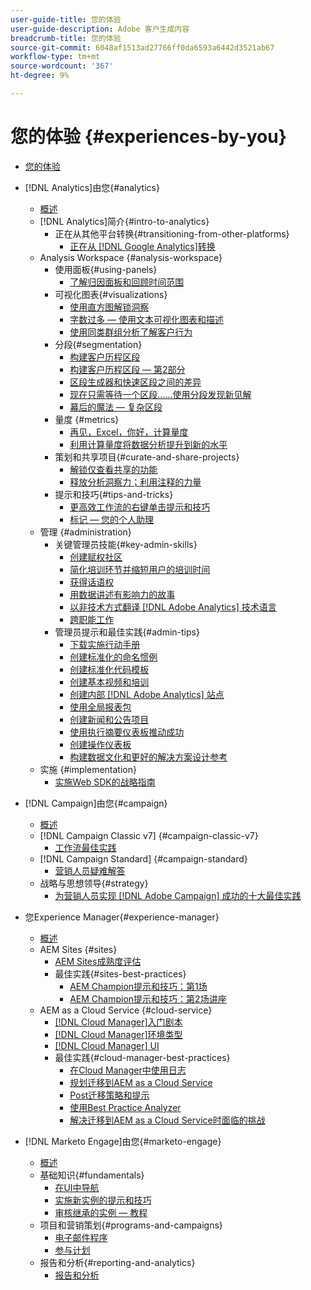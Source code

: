 ```yaml
---
user-guide-title: 您的体验
user-guide-description: Adobe 客户生成内容
breadcrumb-title: 您的体验
source-git-commit: 6048af1513ad27766ff0da6593a6442d3521ab67
workflow-type: tm+mt
source-wordcount: '367'
ht-degree: 9%

---
```



# 您的体验 {#experiences-by-you}

+ [您的体验](/help/overview.md)

+ [!DNL Analytics]由您{#analytics}
   + [概述](/help/analytics/overview.md)
   + [!DNL Analytics]简介{#intro-to-analytics}
      + 正在从其他平台转换{#transitioning-from-other-platforms}
         + [正在从 [!DNL Google Analytics]转换](../analytics/intro-to-analytics/transitioning-from-other-platforms/transition-from-google-analytics.md)
   + Analysis Workspace {#analysis-workspace}
      + 使用面板{#using-panels}
         + [了解归因面板和回顾时间范围](../analytics/analysis-workspace/using-panels/understanding-adobe-analytics-attribution-panel-and-lookback-windows.md)
      + 可视化图表{#visualizations}
         + [使用直方图解锁洞察](../analytics/analysis-workspace/visualizations/unlocking-insights-with-histograms.md)
         + [字数过多 — 使用文本可视化图表和描述](../analytics/analysis-workspace/visualizations/more-than-words-using-text-visualizations-and-descriptions.md)
         + [使用同类群组分析了解客户行为](../analytics/analysis-workspace/visualizations/use-cohort-analysis-to-understand-customer-behavior.md)
      + 分段{#segmentation}
         + [构建客户历程区段](../analytics/analysis-workspace/segmentation/building-customer-journey-segments.md)
         + [构建客户历程区段 — 第2部分](../analytics/analysis-workspace/segmentation/building-customer-journey-segments-part-two.md)
         + [区段生成器和快速区段之间的差异](../analytics/analysis-workspace/segmentation/differences-between-the-segment-builder-and-quick-segments.md)
         + [现在只需等待一个区段……使用分段发现新见解](../analytics/analysis-workspace/segmentation/segmentation-to-discover-new-insights.md)
         + [幕后的魔法 — 复杂区段](../analytics/analysis-workspace/segmentation/the-magic-behind-the-curtain-complex-segments.md)
      + 量度 {#metrics}
         + [再见，Excel，你好，计算量度](../analytics/analysis-workspace/metrics/goodbye-excel-hello-calculated-metrics.md)
         + [利用计算量度将数据分析提升到新的水平](../analytics/analysis-workspace/metrics/take-your-data-analysis-to-the-next-level-with-calculated-metrics.md)
      + 策划和共享项目{#curate-and-share-projects}
         + [解锁仅查看共享的功能](../analytics/analysis-workspace/curate-and-share-projects/unlocking-the-power-of-view-only-sharing.md)
         + [释放分析洞察力；利用注释的力量](../analytics/analysis-workspace/curate-and-share-projects/harnessing-the-power-of-annotations.md)
      + 提示和技巧{#tips-and-tricks}
         + [更高效工作流的右键单击提示和技巧](../analytics/analysis-workspace/tips-and-tricks/right-click-tips-and-tricks-for-more-efficient-workflows.md)
         + [标记 — 您的个人助理](../analytics/analysis-workspace/tips-and-tricks/tags-your-personal-assistant.md)
   + 管理 {#administration}
      + 关键管理员技能{#key-admin-skills}
         + [创建赋权社区](../analytics/administration/key-admin-skills/empowered-community.md)
         + [简化培训环节并缩短用户的培训时间](../analytics/administration/key-admin-skills/simplify-training-users.md)
         + [获得话语权](../analytics/administration/key-admin-skills/gaining-a-seat-at-the-table.md)
         + [用数据讲述有影响力的故事](../analytics/administration/key-admin-skills/telling-impactful-stories-with-data.md)
         + [以非技术方式翻译 [!DNL Adobe Analytics] 技术语言](../analytics/administration/key-admin-skills/translating-adobe-analytics-technical-language.md)
         + [跨职能工作](../analytics/administration/key-admin-skills/working-cross-functionally.md)
      + 管理员提示和最佳实践{#admin-tips}
         + [下载实施行动手册](../analytics/administration/admin-tips/download-the-adobe-analytics-implementation-playbook.md)
         + [创建标准化的命名惯例](../analytics/administration/admin-tips/create-standardized-naming-conventions.md)
         + [创建标准化代码模板](../analytics/administration/admin-tips/create-standardized-code-templates.md)
         + [创建基本视频和培训](../analytics/administration/admin-tips/create-basic-videos-and-training.md)
         + [创建内部 [!DNL Adobe Analytics] 站点](../analytics/administration/admin-tips/create-an-internal-adobe-analytics-site.md)
         + [使用全局报表包](../analytics/administration/admin-tips/use-a-global-report-suite.md)
         + [创建新闻和公告项目](../analytics/administration/admin-tips/create-a-news-and-announcements-project.md)
         + [使用执行摘要仪表板推动成功](../analytics/administration/admin-tips/driving-success-with-executive-summary-dashboards.md)
         + [创建操作仪表板](../analytics/administration/admin-tips/create-operational-dashboards.md)
         + [构建数据文化和更好的解决方案设计参考](../analytics/administration/admin-tips/better-sdr.md)
   + 实施 {#implementation}
      + [实施Web SDK的战略指南](../analytics/implementation/strategic-guide-to-implementing-web-sdk.md)
+ [!DNL Campaign]由您{#campaign}
   + [概述](/help/campaign/overview.md)
   + [!DNL Campaign Classic v7] {#campaign-classic-v7}
      + [工作流最佳实践](/help/campaign/ac-v7/workflow-best-practices-for-marketers.md)
   + [!DNL Campaign Standard] {#campaign-standard}
      + [营销人员疑难解答](/help/campaign/acs/troubleshooting-for-marketers.md)
   + 战略与思想领导{#strategy}
      + [为营销人员实现 [!DNL Adobe Campaign] 成功的十大最佳实践](/help/campaign/10-best-practices-for-marketers.md)
+ 您Experience Manager{#experience-manager}
   + [概述](/help/experience-manager/overview.md)
   + AEM Sites {#sites}
      + [AEM Sites成熟度评估](/help/experience-manager/sites/expert-resources/maturity-assessment.md)
      + 最佳实践{#sites-best-practices}
         + [AEM Champion提示和技巧：第1场](/help/experience-manager/sites/expert-resources/champion-tips-1.md)
         + [AEM Champion提示和技巧：第2场讲座](/help/experience-manager/sites/expert-resources/champion-tips-2.md)
   + AEM as a Cloud Service {#cloud-service}
      + [[!DNL Cloud Manager]入门剧本](/help/experience-manager/cloud-service/expert-resources/aem-champions/onboarding-playbook.md)
      + [[!DNL Cloud Manager]环境类型](/help/experience-manager/cloud-service/expert-resources/aem-champions/environment-types.md)
      + [[!DNL Cloud Manager] UI](/help/experience-manager/cloud-service/expert-resources/aem-champions/cloud-manager-ui.md)
      + 最佳实践{#cloud-manager-best-practices}
         + [在Cloud Manager中使用日志](/help/experience-manager/cloud-service/expert-resources/aem-champions/cloud-manager-using-logs.md)
         + [规划迁移到AEM as a Cloud Service](/help/experience-manager/cloud-service/expert-resources/aem-champions/migration.md)
         + [Post迁移策略和提示](/help/experience-manager/cloud-service/expert-resources/aem-champions/post-migration.md)
         + [使用Best Practice Analyzer](/help/experience-manager/cloud-service/expert-resources/aem-champions/best-practice-analyzer.md)
         + [解决迁移到AEM as a Cloud Service时面临的挑战](/help/experience-manager/cloud-service/expert-resources/aem-champions/migration-challenges.md)
+ [!DNL Marketo Engage]由您{#marketo-engage}
   + [概述](/help/marketo/overview.md)
   + 基础知识{#fundamentals}
      + [在UI中导航](/help/marketo/fundamentals/ui-navigation.md)
      + [实施新实例的提示和技巧](https://experienceleague.adobe.com/en/docs/experiences-by-you/implementing-new-instance/overview)
      + [审核继承的实例 — 教程](https://experienceleague.adobe.com/docs/experiences-by-you/auditing-an-inherited-instance/overview.html)
   + 项目和营销策划{#programs-and-campaigns}
      + [电子邮件程序](/help/marketo/programs/email-programs.md)
      + [参与计划](/help/marketo/programs/engagement-programs.md)
   + 报告和分析{#reporting-and-analytics}
      + [报告和分析](/help/marketo/reporting/reporting-and-analytics.md)

